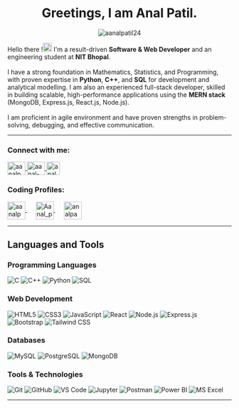 <h1 align="center">Greetings, I am Anal Patil.</h1>

<p align="center"> <img src="https://komarev.com/ghpvc/?username=aanalpatil24&label=Profile%20views&color=9FACE6&style=flat" alt="aanalpatil24" /> </p>

<p align="left">
Hello there !<img src="https://raw.githubusercontent.com/MartinHeinz/MartinHeinz/master/wave.gif" width="20px" height="20px"> I'm a result-driven <b>Software & Web Developer</b> and an engineering student at <b>NIT Bhopal</b>.
<br />
<br />
I have a strong foundation in Mathematics, Statistics, and Programming, with proven expertise in <b>Python</b>, <b>C++</b>, and <b>SQL</b> for development and analytical modelling. I am also an experienced full-stack developer, skilled in building scalable, high-performance applications using the <b>MERN stack</b> (MongoDB, Express.js, React.js, Node.js).
<br />
<br />
I am proficient in agile environment and have proven strengths in problem-solving, debugging, and effective communication.
</p>

---
### Connect with me:
<p align="left">
<a href="https://github.com/aanalpatil24" target="blank">
<img align="center" src="https://raw.githubusercontent.com/rahuldkjain/github-profile-readme-generator/master/src/images/icons/Social/github.svg" alt="aanalpatil24" height="30" width="40" />
</a>
<a href="https://linkedin.com/in/aanal-patil-1ab6861b3" target="blank">
<img align="center" src="https://raw.githubusercontent.com/rahuldkjain/github-profile-readme-generator/master/src/images/icons/Social/linked-in-alt.svg" alt="aanal-patil-1ab6861b3" height="30" width="40" />
</a>
<a href="mailto:analpatil07@gmail.com" target="blank">
<img align="center" src="https://img.shields.io/badge/Gmail-D14836?style=for-the-badge&logo=gmail&logoColor=white" alt="analpatil07@gmail.com" height="30" />
</a>
</p>


### Coding Profiles:
<p align="left">
<a href="https://www.codechef.com/users/aanalpatil24" target="blank">
<img align="center" src="https://cdn.codechef.com/sites/all/themes/abessive/cc-logo.png" alt="aanalpatil24" height="40" />
</a>
&nbsp;&nbsp;&nbsp;&nbsp;
<a href="https://codeforces.com/profile/Aanal_Patil" target="blank">
<img align="center" src="https://codeforces.org/s/0/images/codeforces-sponsored-by-ton.png" alt="Aanal_patil" height="40" />
</a>
&nbsp;&nbsp;&nbsp;&nbsp;
<a href="https://www.geeksforgeeks.org/user/analpan4ad/" target="blank">
<img align="center" src="https://img.shields.io/badge/GeeksforGeeks-0F9D58?style=for-the-badge&logo=geeksforgeeks&logoColor=white" alt="analpan4ad" height="40" />
</a> 
</p>

---

## Languages and Tools

### Programming Languages
<p align="left">
  <img src="https://img.shields.io/badge/c-%2300599C.svg?style=for-the-badge&logo=c&logoColor=white" alt="C"/>
  <img src="https://img.shields.io/badge/c++-%2300599C.svg?style=for-the-badge&logo=c%2B%2B&logoColor=white" alt="C++"/>
  <img src="https://img.shields.io/badge/python-3670A0?style=for-the-badge&logo=python&logoColor=ffdd54" alt="Python"/>
  <img src="https://img.shields.io/badge/SQL-%2300599C.svg?style=for-the-badge&logo=sql&logoColor=white" alt="SQL"/> 
</p>

### Web Development
<p align="left">
  <img src="https://img.shields.io/badge/html5-%23E34F26.svg?style=for-the-badge&logo=html5&logoColor=white" alt="HTML5"/>
  <img src="https://img.shields.io/badge/css3-%231572B6.svg?style=for-the-badge&logo=css3&logoColor=white" alt="CSS3"/>
  <img src="https://img.shields.io/badge/javascript-%23323330.svg?style=for-the-badge&logo=javascript&logoColor=%23F7DF1E" alt="JavaScript"/>
  <img src="https://img.shields.io/badge/react-%2320232a.svg?style=for-the-badge&logo=react&logoColor=%2361DAFB" alt="React"/>
  <img src="https://img.shields.io/badge/node.js-6DA55F?style=for-the-badge&logo=node.js&logoColor=white" alt="Node.js"/>
  <img src="https://img.shields.io/badge/express.js-%23404d59.svg?style=for-the-badge&logo=express&logoColor=white" alt="Express.js"/>
  <img src="https://img.shields.io/badge/bootstrap-%238511FA.svg?style=for-the-badge&logo=bootstrap&logoColor=white" alt="Bootstrap"/>
  <img src="https://img.shields.io/badge/tailwindcss-%2338B2AC.svg?style=for-the-badge&logo=tailwind-css&logoColor=white" alt="Tailwind CSS"/>
</p>

### Databases
<p align="left">
  <img src="https://img.shields.io/badge/mysql-%2300f.svg?style=for-the-badge&logo=mysql&logoColor=white" alt="MySQL"/>
  <img src="https://img.shields.io/badge/postgresql-%23316192.svg?style=for-the-badge&logo=postgresql&logoColor=white" alt="PostgreSQL"/>
  <img src="https://img.shields.io/badge/MongoDB-%234ea94b.svg?style=for-the-badge&logo=mongodb&logoColor=white" alt="MongoDB"/>
</p>

### Tools & Technologies
<p align="left">
  <img src="https://img.shields.io/badge/git-%23F05033.svg?style=for-the-badge&logo=git&logoColor=white" alt="Git"/>
  <img src="https://img.shields.io/badge/github-%23121011.svg?style=for-the-badge&logo=github&logoColor=white" alt="GitHub"/>
  <img src="https://img.shields.io/badge/Visual_Studio_Code-0078D4?style=for-the-badge&logo=visual%20studio%20code&logoColor=white" alt="VS Code"/>
  <img src="https://img.shields.io/badge/Jupyter-F37626.svg?style=for-the-badge&logo=Jupyter&logoColor=white" alt="Jupyter"/>
  <img src="https://img.shields.io/badge/Postman-FF6C37?style=for-the-badge&logo=postman&logoColor=white" alt="Postman"/>
  <img src="https://img.shields.io/badge/PowerBI-F2C811?style=for-the-badge&logo=powerbi&logoColor=black" alt="Power BI"/>
  <img src="https://img.shields.io/badge/Microsoft_Excel-217346?style=for-the-badge&logo=microsoft-excel&logoColor=white" alt="MS Excel"/>
</p>

---


<!--
## 📈 GitHub Stats & Activity

<p align="center">
  <a href="https://github.com/anuraghazra/github-readme-stats">
    <img align="center" src="https://github-readme-stats.vercel.app/api?username=YOUR_GITHUB_USERNAME&show_icons=true&locale=en&theme=tokyonight" alt="YOUR_GITHUB_USERNAME" />
  </a>
  
  <a href="https://github.com/denvercoder1/github-readme-streak-stats">
    <img align="center" src="https://github-readme-streak-stats.herokuapp.com/?user=YOUR_GITHUB_USERNAME&theme=tokyonight" alt="YOUR_GITHUB_USERNAME" />
  </a>
  
  <a href="https://github.com/anuraghazra/github-readme-stats">
    <img align="center" src="https://github-readme-stats.vercel.app/api/top-langs?username=YOUR_GITHUB_USERNAME&layout=compact&langs_count=8&theme=tokyonight" alt="YOUR_GITHUB_USERNAME" />
  </a>
</p>
-->
